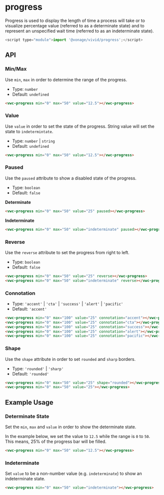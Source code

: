 # progress

Progress is used to display the length of time a process will take or to visualize percentage value (referred to as a determinate state) and to represent an unspecified wait time (referred to as an indeterminate state).

```js
<script type="module">import '@vonage/vivid/progress';</script>
```

## API

### Min/Max

Use `min`, `max` in order to determine the range of the progress.

- Type: `number`
- Default: `undefined`

```html preview
<vwc-progress min="0" max="50" value="12.5"></vwc-progress>
```

### Value

Use `value` in order to set the state of the progress. String value will set the state to `indetermintate`.

- Type: `number` | `string`
- Default: `undefined`

```html preview
<vwc-progress min="0" max="50" value="12.5"></vwc-progress>
```

### Paused

Use the `paused` attribute to show a disabled state of the progress.

- Type: `boolean`
- Default: `false`

**Determinate**

```html preview
<vwc-progress min="0" max="50" value="25" paused></vwc-progress>
```

**Indeterminate**

```html preview
<vwc-progress min="0" max="50" value="indeterminate" paused></vwc-progress>
```

### Reverse

Use the `reverse` attribute to set the progress from right to left.

- Type: `boolean`
- Default: `false`

```html preview blocks
<vwc-progress min="0" max="50" value="25" reverse></vwc-progress>
<vwc-progress min="0" max="50" value="indeterminate" reverse></vwc-progress>
```

### Connotation

- Type: `'accent'` | `'cta'` | `'success'` | `'alert'` | `'pacific'`
- Default: `'accent'`

```html preview blocks
<vwc-progress min="0" max="100" value="25" connotation="accent"></vwc-progress>
<vwc-progress min="0" max="100" value="25" connotation="cta"></vwc-progress>
<vwc-progress min="0" max="100" value="25" connotation="success"></vwc-progress>
<vwc-progress min="0" max="100" value="25" connotation="alert"></vwc-progress>
<vwc-progress min="0" max="100" value="25" connotation="pacific"></vwc-progress>
```

### Shape

Use the `shape` attribute in order to set `rounded` and `sharp` borders.

- Type: `'rounded'` | `'sharp'`
- Default: `'rounded'`

```html preview blocks
<vwc-progress min="0" max="50" value="25" shape="rounded"></vwc-progress>
<vwc-progress min="0" max="50" value="25"></vwc-progress>
```

## Example Usage

### Determinate State

Set the `min`, `max` and `value` in order to show the determinate state.

In the example below, we set the value to `12.5` while the range is `0` to `50`.  This means, 25% of the progress bar will be filled.

```html preview
<vwc-progress min="0" max="50" value="12.5"></vwc-progress>
```

### Indeterminate

Set `value` to be a non-number value (e.g. `indeterminate`) to show an indeterminate state.

```html preview
<vwc-progress min="0" max="50" value="indeterminate"></vwc-progress>
```
